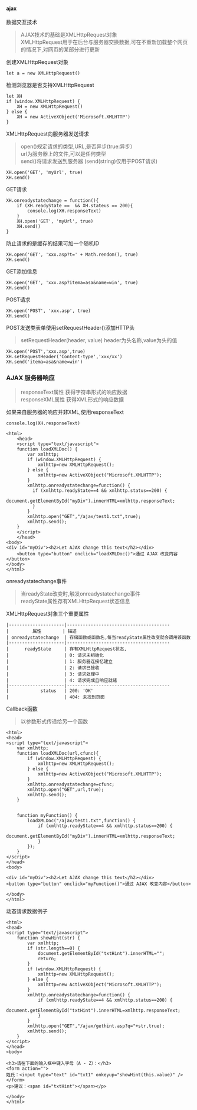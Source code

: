 #### ajax
数据交互技术

> AJAX技术的基础是XMLHttpRequest对象<br/>
> XMLHttpRequest用于在后台与服务器交换数据,可在不重新加载整个网页的情况下,对网页的某部分进行更新

创建XMLHttpRequest对象

```
let a = new XMLHttpRequest()
```

检测浏览器是否支持XMLHttpRequest

```
let XH
if (window.XMLHttpRequest) {
	XH = new XMLHttpRequest()
} else {
	XH = new ActiveXObject('Microsoft.XMLHTTP')
}
```

XMLHttpRequest向服务器发送请求

> open()规定请求的类型,URL,是否异步(true:异步）<br/>
> url为服务器上的文件,可以是任何类型<br/>
> send()将请求发送到服务器 (send(string)仅用于POST请求)

```
XH.open('GET', 'myUrl', true)
XH.send()
```

GET请求

```
XH.onreadystatechange = function(){
	if (XH.readyState ==  && XH.stateus == 200){
        console.log(XH.responseText)
    }
    XH.open('GET', 'myUrl', true)
    XH.send()
}
```

防止请求的是缓存的结果可加一个随机ID

```
XH.open('GET', 'xxx.asp?t=' + Math.rendom(), true)
XH.send()
```

GET添加信息

```
XH.open('GET', 'xxx.asp?itema=asa&name=win', true)
XH.send()
```

POST请求

```
XH.open('POST', 'xxx.asp', true)
XH.send()
```

POST发送类表单使用setRequestHeader()添加HTTP头

> setRequestHeader(header, value) header为头名称,value为头的值

```
XH.open('POST','xxx.asp',true)
XH.setRequestHeader('Content-type','xxx/xx')
XH.send('itema=asa&name=win')
```

### AJAX 服务器响应
> responseText属性 获得字符串形式的响应数据<br/>
> responseXML属性  获得XML形式的响应数据

如果来自服务器的响应并非XML,使用responseText

```
console.log(XH.responseText)
```

```
<html>
    <head>
    <script type="text/javascript">
    function loadXMLDoc() {
        var xmlhttp;
        if (window.XMLHttpRequest) {
            xmlhttp=new XMLHttpRequest();
        } else {
            xmlhttp=new ActiveXObject("Microsoft.XMLHTTP");
        }
        xmlhttp.onreadystatechange=function() {
          if (xmlhttp.readyState==4 && xmlhttp.status==200) {
            document.getElementById("myDiv").innerHTML=xmlhttp.responseText;
          }
        }
        xmlhttp.open("GET","/ajax/test1.txt",true);
        xmlhttp.send();
    }
    </script>
    </head>
<body>
<div id="myDiv"><h2>Let AJAX change this text</h2></div>
	<button type="button" onclick="loadXMLDoc()">通过 AJAX 改变内容</button>
</body>
</html>
```

onreadystatechange事件

> 当readyState改变时,触发onreadystatechange事件<br/>
> readyState属性存有XMLHttpRequest状态信息

XMLHttpRequest对象三个重要属性

```
|---------------------|---------------------------------------
|         属性        | 描述
| onreadystatechange  | 存储函数或函数名,每当readyState属性改变就会调用该函数
|---------------------|---------------------------------------
|      readyState     | 存有XMLHttpRequest状态,
|                     | 0: 请求未初始化
|                     | 1: 服务器连接忆建立
|                     | 2: 请求已接收
|                     | 3: 请求处理中
|                     | 4: 请求完成且响应就绪
|---------------------|---------------------------------------
|            status   | 200: 'OK'
|                     | 404: 未找到页面
```

Callback函数

>  以参数形式传递给另一个函数

```
<html>
<head>
<script type="text/javascript">
    var xmlhttp;
    function loadXMLDoc(url,cfunc){
        if (window.XMLHttpRequest) {
            xmlhttp=new XMLHttpRequest();
        } else {
            xmlhttp=new ActiveXObject("Microsoft.XMLHTTP");
        }
        xmlhttp.onreadystatechange=cfunc;
        xmlhttp.open("GET",url,true);
        xmlhttp.send();
    }
    
    
    function myFunction() {
    	loadXMLDoc("/ajax/test1.txt",function() {
			if (xmlhttp.readyState==4 && xmlhttp.status==200) {
       			document.getElementById("myDiv").innerHTML=xmlhttp.responseText;
        	}
      	});
	}
</script>
</head>
<body>

<div id="myDiv"><h2>Let AJAX change this text</h2></div>
<button type="button" onclick="myFunction()">通过 AJAX 改变内容</button>

</body>
</html>

```

动态请求数据例子

```
<html>
<head>
<script type="text/javascript">
    function showHint(str) {
    	var xmlhttp;
        if (str.length==0) { 
            document.getElementById("txtHint").innerHTML="";
            return;
        }
        if (window.XMLHttpRequest) {
            xmlhttp=new XMLHttpRequest();
        } else {
            xmlhttp=new ActiveXObject("Microsoft.XMLHTTP");
        }
   		xmlhttp.onreadystatechange=function() {
            if (xmlhttp.readyState==4 && xmlhttp.status==200) {
                document.getElementById("txtHint").innerHTML=xmlhttp.responseText;
            }
        }
        xmlhttp.open("GET","/ajax/gethint.asp?q="+str,true);
        xmlhttp.send();
    }
</script>
</head>
<body>

<h3>请在下面的输入框中键入字母（A - Z）：</h3>
<form action=""> 
姓氏：<input type="text" id="txt1" onkeyup="showHint(this.value)" />
</form>
<p>建议：<span id="txtHint"></span></p> 

</body>
</html>
```
